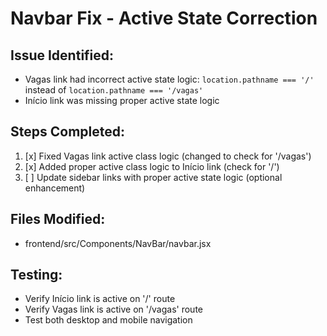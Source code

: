 # Navbar Fix - Active State Correction

## Issue Identified:
- Vagas link had incorrect active state logic: `location.pathname === '/'` instead of `location.pathname === '/vagas'`
- Início link was missing proper active state logic

## Steps Completed:
1. [x] Fixed Vagas link active class logic (changed to check for '/vagas')
2. [x] Added proper active class logic to Início link (check for '/')
3. [ ] Update sidebar links with proper active state logic (optional enhancement)

## Files Modified:
- frontend/src/Components/NavBar/navbar.jsx

## Testing:
- Verify Início link is active on '/' route
- Verify Vagas link is active on '/vagas' route
- Test both desktop and mobile navigation
